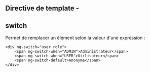 ## Directive de template -
## switch

Permet de remplacer un élément selon la valeur d'une expression :

    <div ng-switch="user.role">
        <span ng-switch-when="ADMIN">Administrateur</span>
        <span ng-switch-when="USER">Utilisateur</span>
        <span ng-switch-default>Anonyme</span>
    </div>
